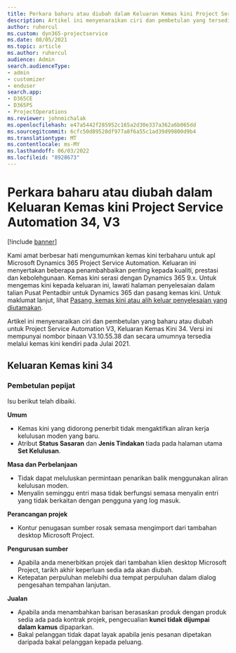 ```yaml
---
title: Perkara baharu atau diubah dalam Keluaran Kemas kini Project Service Automation 34, V3
description: Artikel ini menyenaraikan ciri dan pembetulan yang tersedia dalam Keluaran Kemas Kini Project Service Automation 34, V3.
author: ruhercul
ms.custom: dyn365-projectservice
ms.date: 08/05/2021
ms.topic: article
ms.author: ruhercul
audience: Admin
search.audienceType:
- admin
- customizer
- enduser
search.app:
- D365CE
- D365PS
- ProjectOperations
ms.reviewer: johnmichalak
ms.openlocfilehash: e47a5442f285952c165a2d30e337a362a6b065dd
ms.sourcegitcommit: 6cfc50d89528df977a8f6a55c1ad39d99800d9b4
ms.translationtype: MT
ms.contentlocale: ms-MY
ms.lasthandoff: 06/03/2022
ms.locfileid: "8928673"
---
```

# <a name="whats-new-or-changed-in-project-service-automation-update-release-34-v3"></a>Perkara baharu atau diubah dalam Keluaran Kemas kini Project Service Automation 34, V3

[!include [banner](../includes/psa-now-project-operations.md)]

Kami amat berbesar hati mengumumkan kemas kini terbaharu untuk apl Microsoft Dynamics 365 Project Service Automation. Keluaran ini menyertakan beberapa penambahbaikan penting kepada kualiti, prestasi dan kebolehgunaan. Kemas kini serasi dengan Dynamics 365 9.x. Untuk mengemas kini kepada keluaran ini, lawati halaman penyelesaian dalam talian Pusat Pentadbir untuk Dynamics 365 dan pasang kemas kini. Untuk maklumat lanjut, lihat [Pasang, kemas kini atau alih keluar penyelesaian yang diutamakan](/power-platform/admin/install-remove-preferred-solution).

Artikel ini menyenaraikan ciri dan pembetulan yang baharu atau diubah untuk Project Service Automation V3, Keluaran Kemas Kini 34. Versi ini mempunyai nombor binaan V3.10.55.38 dan secara umumnya tersedia melalui kemas kini kendiri pada Julai 2021.

## <a name="update-release-34"></a>Keluaran Kemas kini 34

### <a name="bug-fixes"></a>Pembetulan pepijat
Isu berikut telah dibaiki.

**Umum**

- Kemas kini yang didorong penerbit tidak mengaktifkan aliran kerja kelulusan moden yang baru.
- Atribut **Status Sasaran** dan **Jenis Tindakan** tiada pada halaman utama **Set Kelulusan**.

**Masa dan Perbelanjaan**

- Tidak dapat meluluskan permintaan penarikan balik menggunakan aliran kelulusan moden.
- Menyalin seminggu entri masa tidak berfungsi semasa menyalin entri yang tidak berkaitan dengan pengguna yang log masuk.

**Perancangan projek**

- Kontur penugasan sumber rosak semasa mengimport dari tambahan desktop Microsoft Project.

**Pengurusan sumber**

- Apabila anda menerbitkan projek dari tambahan klien desktop Microsoft Project, tarikh akhir keperluan sedia ada akan diubah.
- Ketepatan perpuluhan melebihi dua tempat perpuluhan dalam dialog pengesahan tempahan lanjutan.

**Jualan**

- Apabila anda menambahkan barisan berasaskan produk dengan produk sedia ada pada kontrak projek, pengecualian **kunci tidak dijumpai dalam kamus** dipaparkan.
- Bakal pelanggan tidak dapat layak apabila jenis pesanan dipetakan daripada bakal pelanggan kepada peluang.
